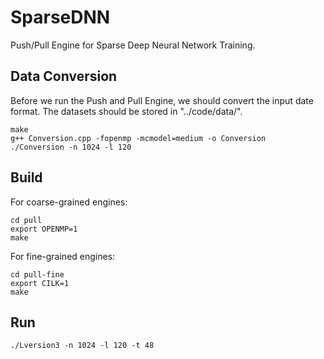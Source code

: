 # SparseDNN

Push/Pull Engine for Sparse Deep Neural Network Training.

## Data Conversion

Before we run the Push and Pull Engine, we should convert the input date format. The datasets should be stored in "../code/data/".

    make
    g++ Conversion.cpp -fopenmp -mcmodel=medium -o Conversion
    ./Conversion -n 1024 -l 120

## Build

For coarse-grained engines:

    cd pull
    export OPENMP=1
    make

For fine-grained engines:

    cd pull-fine
    export CILK=1
    make

## Run

    ./Lversion3 -n 1024 -l 120 -t 48
